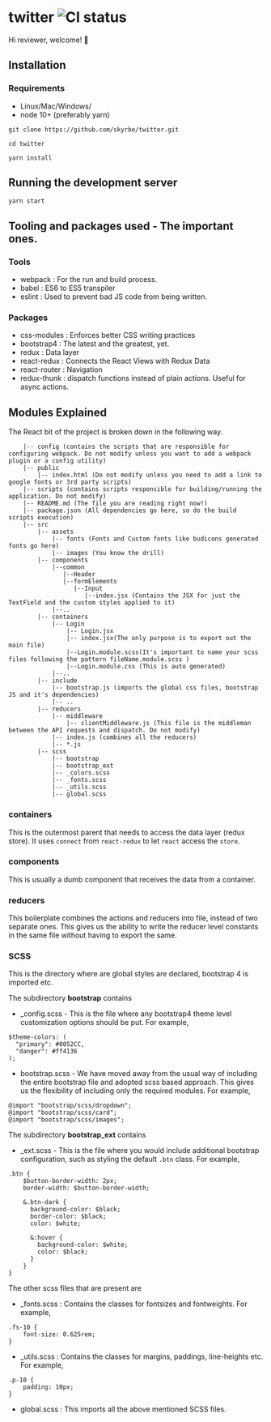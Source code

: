 # twitter ![CI status](https://img.shields.io/badge/build-passing-brightgreen.svg)

Hi reviewer, welcome! :tada:

## Installation

### Requirements
* Linux/Mac/Windows/
* node 10+ (preferably yarn)

```
git clone https://github.com/skyrbe/twitter.git

cd twitter

yarn install
```

## Running the development server
```
yarn start
```

## Tooling and packages used - The important ones.
### Tools
* webpack : For the run and build process.
* babel : ES6 to ES5 transpiler
* eslint : Used to prevent bad JS code from being written.

### Packages
* css-modules : Enforces better CSS writing practices
* bootstrap4 : The latest and the greatest, yet.
* redux : Data layer
* react-redux : Connects the React Views with Redux Data
* react-router : Navigation
* redux-thunk : dispatch functions instead of plain actions. Useful for async actions.

## Modules Explained
The React bit of the project is broken down in the following way.
```
    |-- config (contains the scripts that are responsible for configuring webpack. Do not modify unless you want to add a webpack plugin or a config utility)
    |-- public
        |-- index.html (Do not modify unless you need to add a link to google fonts or 3rd party scripts)
    |-- scripts (contains scripts responsible for building/running the application. Do not modify)
    |-- README.md (The file you are reading right now!)
    |-- package.json (All dependencies go here, so do the build scripts execution)
    |-- src
        |-- assets
            |-- fonts (Fonts and Custom fonts like budicons generated fonts go here)
            |-- images (You know the drill)
        |-- components
            |--common
               |--Header
               |--formElements
                  |--Input
                     |--index.jsx (Contains the JSX for just the TextField and the custom styles applied to it)
            |--..
        |-- containers
            |-- Login
                |-- Login.jsx
                |-- index.jsx(The only purpose is to export out the main file)
                |--Login.module.scss(It's important to name your scss files following the pattern fileName.module.scss )
                |--Login.module.css (This is auto generated)
            |--..
        |-- include
            |-- bootstrap.js (imports the global css files, bootstrap JS and it's dependencies)
            |-- ..
        |-- reducers
            |-- middleware
                |-- clientMiddleware.js (This file is the middleman between the API requests and dispatch. Do not modify)
            |-- index.js (combines all the reducers)
            |-- *.js
        |-- scss
            |-- bootstrap
            |-- bootstrap_ext
            |-- _colors.scss
            |-- _fonts.scss
            |-- _utils.scss
            |-- global.scss

```

### containers
This is the outermost parent that needs to access the data layer (redux store). It uses ```connect``` from ```react-redux``` to let ```react``` access the ```store```.

### components
This is usually a dumb component that receives the data from a container.

### reducers
This boilerplate combines the actions and reducers into file, instead of two separate ones. This gives us the ability to write the reducer level constants in the same file without having to export the same.

### SCSS
This is the directory where are global styles are declared, bootstrap 4 is imported etc.

The subdirectory __bootstrap__ contains
* _config.scss - This is the file where any bootstrap4 theme level customization options should be put. For example,
```
$theme-colors: (
  "primary": #0052CC,
  "danger": #ff4136
);
```
* bootstrap.scss - We have moved away from the usual way of including the entire bootstrap file and adopted scss based approach. This gives us the flexibility of including only the required modules. For example,
```
@import "bootstrap/scss/dropdown";
@import "bootstrap/scss/card";
@import "bootstrap/scss/images";
```

The subdirectory __bootstrap_ext__ contains
* _ext.scss - This is the file where you would include additional bootstrap configuration, such as styling the default ```.btn``` class. For example,
```
.btn {
    $button-border-width: 2px;
    border-width: $button-border-width;

    &.btn-dark {
      background-color: $black;
      border-color: $black;
      color: $white;

      &:hover {
        background-color: $white;
        color: $black;
      }
    }
}
```
The other scss files that are present are
* _fonts.scss : Contains the classes for fontsizes and fontweights. For example,
```
.fs-10 {
    font-size: 0.625rem;
}
```
* _utils.scss : Contains the classes for margins, paddings, line-heights etc. For example,
```
.p-10 {
    padding: 10px;
}
```
* global.scss : This imports all the above mentioned SCSS files.

